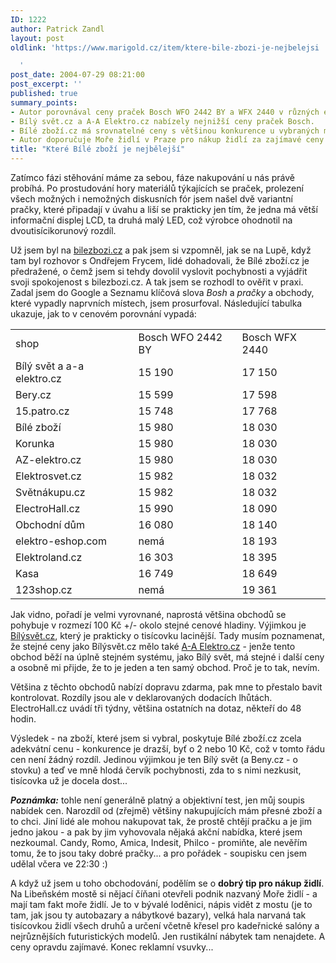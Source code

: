 ```yaml
---
ID: 1222
author: Patrick Zandl
layout: post
oldlink: 'https://www.marigold.cz/item/ktere-bile-zbozi-je-nejbelejsi

  '
post_date: 2004-07-29 08:21:00
post_excerpt: ''
published: true
summary_points:
- Autor porovnával ceny praček Bosch WFO 2442 BY a WFX 2440 v různých e-shopech.
- Bílý svět.cz a A-A Elektro.cz nabízely nejnižší ceny praček Bosch.
- Bílé zboží.cz má srovnatelné ceny s většinou konkurence u vybraných modelů.
- Autor doporučuje Moře židlí v Praze pro nákup židlí za zajímavé ceny.
title: "Které Bílé zboží je nejbělejší"
---
```


<p>
Zatímco fázi stěhování máme za sebou, fáze nakupování u nás právě probíhá. Po prostudování hory materiálů týkajících se praček, prolezení všech možných i nemožných diskusních fór jsem našel dvě variantní pračky, které připadají v úvahu a liší se prakticky jen tím, že jedna má větší informační displej LCD, ta druhá malý LED, což výrobce ohodnotil na dvoutisícikorunový rozdíl. </p>
<p>
Už jsem byl na <a href="http://www.bilezbozi.cz/">bilezbozi.cz</a> a pak jsem si vzpomněl, jak se na Lupě, když tam byl rozhovor s Ondřejem Frycem, lidé dohadovali, že Bílé zboží.cz je předražené, o čemž jsem si tehdy dovolil vyslovit pochybnosti a vyjádřit svoji spokojenost s bilezbozi.cz. A tak jsem se rozhodl to ověřit v praxi. Zadal jsem do Google a Seznamu klíčová slova <i>Bosh</i> a <i>pračky</i> a obchody, které vypadly naprvních místech, jsem prosurfoval. Následující tabulka ukazuje, jak to v cenovém porovnání vypadá: </p>

<table><tbody><tr><td>shop</td><td>Bosch WFO 2442 BY</td><td>Bosch WFX 2440</td></tr><tr><td>Bílý svět a a-a elektro.cz</td><td>15 190</td><td>17 150</td></tr><tr><td>Bery.cz</td><td>15 599</td><td>17 598</td></tr><tr><td>15.patro.cz</td><td>15 748 </td><td>17 768</td></tr><tr><td>Bílé zboží</td><td>15 980</td><td>18 030</td></tr><tr><td>Korunka</td><td>15 980</td><td>18 030</td></tr><tr><td>AZ-elektro.cz</td><td>15 980 </td><td>18 030</td></tr><tr><td>Elektrosvet.cz</td><td>15 982</td><td>18 032</td></tr><tr><td>Světnákupu.cz</td><td>15 982</td><td>18 032</td></tr><tr><td>ElectroHall.cz</td><td>15 990</td><td>18 090</td></tr><tr><td>Obchodní dům</td><td>16 080</td><td>18 140</td></tr><tr><td>elektro-eshop.com</td><td>nemá </td><td>18 193</td></tr><tr><td>Elektroland.cz</td><td>16 303</td><td>18 395</td></tr><tr><td>Kasa</td><td>16 749</td><td>18 649</td></tr><tr><td>123shop.cz</td><td>nemá </td><td>19 361</td></tr></tbody></table>
<p>
Jak vidno, pořadí je velmi vyrovnané, naprostá většina obchodů se pohybuje v rozmezí 100 Kč +/- okolo stejné cenové hladiny. Výjimkou je <a href="http://www.bilysvet.cz/">Bílýsvět.cz</a>, který je prakticky o tisícovku lacinější. Tady musím poznamenat, že stejné ceny jako Bílýsvět.cz mělo také <a href="http://www.a-aelektro.cz/">A-A Elektro.cz</a> - jenže tento obchod běží na úplně stejném systému, jako Bílý svět, má stejné i další ceny a osobně mi přijde, že to je jeden a ten samý obchod. Proč je to tak, nevím. </p>
<p>
Většina z těchto obchodů nabízí dopravu zdarma, pak mne to přestalo bavit kontrolovat. Rozdíly jsou ale v deklarovaných dodacích lhůtách. ElectroHall.cz uvádí tři týdny, většina ostatních na dotaz, někteří do 48 hodin. </p>
<p>
Výsledek - na zboží, které jsem si vybral, poskytuje Bílé zboží.cz zcela adekvátní cenu - konkurence je drazší, byť o 2 nebo 10 Kč, což v tomto řádu cen není žádný rozdíl. Jedinou výjimkou je ten Bílý svět (a Beny.cz - o stovku) a teď ve mně hlodá červík pochybnosti, zda to s nimi nezkusit, tisícovka už je docela dost... </p>
<p>
<strong><em>Poznámka:</em></strong> tohle není generálně platný a objektivní test, jen můj soupis nabídek cen. Narozdíl od (zřejmě) většiny nakupujících mám přesné zboží a to chci. Jiní lidé ale mohou nakupovat tak, že prostě chtějí pračku a je jim jedno jakou - a pak by jim vyhovovala nějaká akční nabídka, které jsem nezkoumal. Candy, Romo, Amica, Indesit, Philco - promiňte, ale nevěřím tomu, že to jsou taky dobré pračky... a pro pořádek - soupisku cen jsem udělal včera ve 22:30 :) </p>
<p>
A když už jsem u toho obchodování, podělím se o <b>dobrý tip pro nákup židlí</b>. Na Libeňském mostě si nějací číňani otevřeli podnik nazvaný Moře židlí - a mají tam fakt moře židlí. Je to v bývalé loděnici, nápis vidět z mostu (je to tam, jak jsou ty autobazary a nábytkové bazary), velká hala narvaná tak tisícovkou židlí všech druhů a určení včetně křesel pro kadeřnické salóny a nejrůznějších futuristických modelů. Jen rustikální nábytek tam nenajdete. A ceny opravdu zajímavé. Konec reklamní vsuvky...</p>